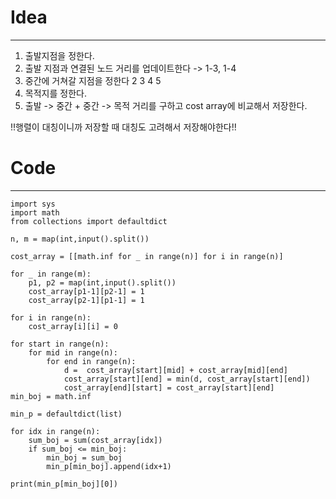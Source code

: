 # Idea
----
1. 출발지점을 정한다.
2. 출발 지점과 연결된 노드 거리를 업데이트한다 -> 1-3, 1-4
3. 중간에 거쳐갈 지점을 정한다 2 3 4 5
4. 목적지를 정한다.
5. 출발 -> 중간 + 중간 -> 목적 거리를 구하고 cost array에 비교해서 저장한다.

!!행렬이 대칭이니까 저장할 때 대칭도 고려해서 저장해야한다!!

# Code
---
```
import sys
import math
from collections import defaultdict

n, m = map(int,input().split())

cost_array = [[math.inf for _ in range(n)] for i in range(n)]

for _ in range(m):
    p1, p2 = map(int,input().split())
    cost_array[p1-1][p2-1] = 1
    cost_array[p2-1][p1-1] = 1
    
for i in range(n):
    cost_array[i][i] = 0
    
for start in range(n):
    for mid in range(n):
        for end in range(n):
            d =  cost_array[start][mid] + cost_array[mid][end]
            cost_array[start][end] = min(d, cost_array[start][end])
            cost_array[end][start] = cost_array[start][end]
min_boj = math.inf

min_p = defaultdict(list)

for idx in range(n):
    sum_boj = sum(cost_array[idx])
    if sum_boj <= min_boj:
        min_boj = sum_boj
        min_p[min_boj].append(idx+1)

print(min_p[min_boj][0])
